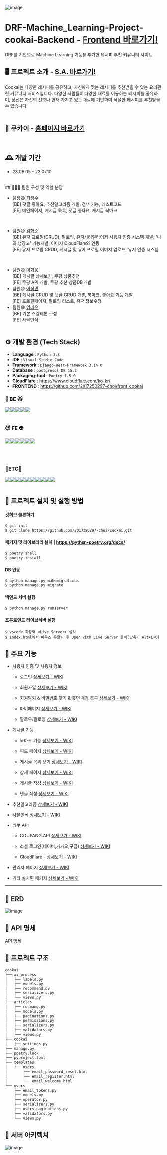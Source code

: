 ![image](<https://i.postimg.cc/tgJmXtQp/cookai-logo.png>)
# DRF-Machine_Learning-Project-cookai-Backend - <a href="https://github.com/      2017250297-choi/front_cookai">Frontend 바로가기!</a>

DRF를 기반으로 Machine Learning 기능을 추가한 레시피 추천 커뮤니티 사이트
<br>
## 🖥️ 프로젝트 소개 - <a href="https://woongpang.notion.site/final-b5-08db279307dc46b2bea3425d412677e6?pvs=4">S.A. 바로가기!</a>

Cookai는 다양한 레시피를 공유하고, 자신에게 맞는 레시피를 추천받을 수 있는 요리관련 커뮤니티 서비스입니다.
다양한 사람들이 다양한 재료를 이용하는 레시피를 공유하며, 당신은 자신의 선호나 현재 가지고 있는 재료에 기반하여 적절한 레시피를 추천받을 수 있습니다.
<br>
<br>

## 🔗 쿠카이 - <a href ="https://www.cookai.today"> 홈페이지 바로가기</a>
<br>

## 🕰️ 개발 기간

- 23.06.05 - 23.07.10
<br>
## 🧑‍🤝‍🧑 팀원 구성 및 역할 분담

- 팀장😄 <a href="https://github.com/2017250297-choi">최창수</a><br>[BE] 댓글 좋아요, 추천알고리즘 개발, 검색 기능, 테스트코드 <br>[FE] 메인페이지, 게시글 목록, 댓글 좋아요, 게시글 북마크
<br>

- 팀원😄 <a href="https://github.com/hyukjunkim1116">김혁준</a><br> [BE] 유저 프로필(CRUD), 팔로잉, 유저시리얼라이저 사용자 인증 시스템 개발, '나의 냉장고' 기능개발, 이미지 CloudFlare와 연동 <br>[FE] 유저 프로필 CRUD, 게시글 및 유저 프로필 이미지 업로드, 유저 인증 시스템
<br>

- 팀원😄 <a href="https://github.com/woongpang/">이기웅</a><br>[BE] 게시글 상세보기, 쿠팡 상품추천 <br>[FE] 쿠팡 API 개발, 쿠팡 추천 상품DB 개발
- 팀원😄 <a href="https://github.com/ltekean/">이정민</a><br>[BE] 게시글 CRUD 및 댓글 CRUD 개발, 북마크, 좋아요 기능 개발 <br>[FE] 프로필페이지, 팔로잉 리스트, 유저 정보수정
- 팀원😄 <a href="https://github.com/R40N/">임라온</a><br>[BE] 기본 스켈레톤 구성 <br>[FE] 사물인식 
  <br>
  <br>

## ⚙️ 개발 환경 (Tech Stack)

- **Language** : `Python 3.8`
- **IDE** : `Visual Studio Code`
- **Framework** : `Django-Rest-Framework 3.14.0`
- **Database** : `postgresql DB 15.3`
- **Packaging-tool** : `Poetry 1.5.0`
- **CloudFlare** : https://www.cloudflare.com/ko-kr/
- **FRONTEND** : https://github.com/2017250297-choi/front_cookai


### <b>🦊 BE 😼</b>

<img src="https://img.shields.io/badge/python-3776AB?style=for-the-badge&logo=python&logoColor=white"><img src="https://img.shields.io/badge/django-092E20?style=for-the-badge&logo=django&logoColor=white"><img src="https://img.shields.io/badge/poetry-60A5FA?style=for-the-badge&logo=poetry&logoColor=white"/><img src="https://img.shields.io/badge/postgresql-4479A1?style=for-the-badge&logo=postgresql&logoColor=white"><img src="https://img.shields.io/badge/openai-412991?style=for-the-badge&logo=openai&logoColor=white"/>
<br>
<br>

### <b>😈 FE 👽</b>

<img src="https://img.shields.io/badge/html5-E34F26?style=for-the-badge&logo=html5&logoColor=white"><img src="https://img.shields.io/badge/css-1572B6?style=for-the-badge&logo=css3&logoColor=white"><img src="https://img.shields.io/badge/javascript-F7DF1E?style=for-the-badge&logo=javascript&logoColor=black"><img src="https://img.shields.io/badge/bootstrap-7952B3?style=for-the-badge&logo=bootstrap&logoColor=white"><img src="https://img.shields.io/badge/ionicons-3880FF?style=for-the-badge&logo=ionic&logoColor=white"/><img src="https://img.shields.io/badge/figma-F24E1E?style=for-the-badge&logo=figma&logoColor=white">

<br>
<br>

### <b>🦝ETC🦄</b>

<img src="https://img.shields.io/badge/git-F05032?style=for-the-badge&logo=git&logoColor=white"><img src="https://img.shields.io/badge/cloudflare-F38020?style=for-the-badge&logo=cloudflare&logoColor=white"/><img src="https://img.shields.io/badge/gunicorn-499848?style=for-the-badge&logo=gunicorn&logoColor=white"><img src="https://img.shields.io/badge/NGINX-009639?style=for-the-badge&logo=nginx&logoColor=white"/><img src="https://img.shields.io/badge/amazonec2-FF9900?style=for-the-badge&logo=amazonec2&logoColor=white"/><img src="https://img.shields.io/badge/amazons3-569A31?style=for-the-badge&logo=amazons3&logoColor=white"/><img src="https://img.shields.io/badge/visualstudiocode-007ACC?style=for-the-badge&logo=visualstudiocode&logoColor=white"/><img src="https://img.shields.io/badge/githubactions-412991?style=for-the-badge&logo=githubactions&logoColor=white"/><img src="https://img.shields.io/badge/cloudFront-F38020?style=for-the-badge&logo=cloudFront&logoColor=white"/><img src="https://img.shields.io/badge/Docker-2496ED?logo=docker&logoColor=fff&style=for-the-badge">
<br>
<br>

## 🔑 프로젝트 설치 및 실행 방법

#### 깃허브 클론하기

```bash
$ git init
$ git clone https://github.com/2017250297-choi/cookai.git
```

#### 패키지 밎 라이브러리 설치 | https://python-poetry.org/docs/

```bash
$ poetry shell
$ poetry install
```

#### DB 연동

```bash
$ python manage.py makemigrations
$ python manage.py migrate
```

#### 백엔드 서버 실행

```bash
$ python manage.py runserver
```

#### 프론트엔드 라이브서버 실행

```
$ vscode 확장팩 <Live Server> 설치
$ index.html에서 마우스 우클릭 후 Open with Live Server 클릭(단축키 Alt+L+O)
```







## 📌 주요 기능
- 사용자 인증 및 사용자 정보

  - 로그인 <a href="https://github.com/2017250297-choi/cookai/wiki/로그인-&-회원가입"> 상세보기 - WIKI </a>



  - 회원가입 <a href="https://github.com/2017250297-choi/cookai/wiki/로그인-&-회원가입"> 상세보기 - WIKI </a>



  - 회원탈퇴 & 비밀번호 찾기 & 휴면 계정 복구 <a href="https://github.com/2017250297-choi/cookai/wiki/회원탈퇴-&-비밀번호 찾기-&-휴면-계정-복구"> 상세보기 - WIKI </a>



  - 마이페이지 <a href="https://github.com/2017250297-choi/cookai/wiki/마이페이지"> 상세보기 - WIKI </a>



  - 팔로우/팔로잉 <a href="https://github.com/2017250297-choi/cookai/wiki/팔로우-팔로잉"> 상세보기 - WIKI </a>
  

    
- 게시글 기능
  - 북마크 기능 <a href="https://github.com/2017250297-choi/cookai/wiki/북마크 기능"> 상세보기 - WIKI </a>




  - 피드 페이지 <a href="https://github.com/2017250297-choi/cookai/wiki/피드 페이지"> 상세보기 - WIKI </a>



  - 게시글 목록 보기 <a href="https://github.com/2017250297-choi/cookai/wiki/게시글 목록 보기"> 상세보기 - WIKI </a>



  - 상세 페이지 <a href="https://github.com/2017250297-choi/cookai/wiki/상세 페이지"> 상세보기 - WIKI </a>


  - 게시글 작성 <a href="https://github.com/2017250297-choi/cookai/wiki/게시글 작성"> 상세보기 - WIKI </a>


  - 댓글 작성 <a href="https://github.com/2017250297-choi/cookai/wiki/댓글 작성"> 상세보기 - WIKI </a>


- 추천알고리즘 <a href="https://github.com/2017250297-choi/cookai/wiki/추천알고리즘"> 상세보기 - WIKI </a>


- 사물인식 <a href="https://github.com/2017250297-choi/cookai/wiki/사물인식"> 상세보기 - WIKI </a>



- 외부 API

  - COUPANG API <a href="https://github.com/2017250297-choi/cookai/wiki/COUPANG-API"> 상세보기 - WIKI </a>

  - 소셜 로그인(네이버,카카오,구글) <a href="https://github.com/2017250297-choi/cookai/wiki/소셜-로그인"> 상세보기 - WIKI </a>


  - CloudFlare - <a href="https://github.com/2017250297-choi/cookai/wiki/CloudFlare"> 상세보기 - WIKI </a>


- 관리자 페이지 <a href="https://github.com/2017250297-choi/cookai/wiki/관리자 페이지"> 상세보기 - WIKI </a>


- 기타 설치된 패키지 <a href="https://github.com/2017250297-choi/cookai/wiki/기타 설치된 패키지"> 상세보기 - WIKI </a>

---

## 💜 ERD

![image](<https://i.postimg.cc/RCXDZdLy/cookai.png>)

## 💚 API 명세

[API 명세](https://www.notion.so/76fc707a8abf4ddca1ebdcef442b2c46?v=b62e355142c04281820a20663b9d3c29&pvs=4)


## 🍒 프로젝트 구조
```markdown
cookai
├── ai_process
│   ├── labels.py
│   ├── models.py
│   ├── recommend.py
│   ├── serializers.py
│   └── views.py
├── articles
│   ├── coupang.py
│   ├── models.py
│   ├── paginations.py
│   ├── permissions.py
│   ├── serializers.py
│   ├── validators.py
│   └── views.py
├── cookai
│   ├── settings.py
├── manage.py
├── poetry.lock
├── pyproject.toml
├── templates
│   └── users
│       ├── email_password_reset.html
│       ├── email_register.html
│       └── email_welcome.html
└── users
    ├── email_tokens.py
    ├── models.py
    ├── operator.py
    ├── serializers.py
    ├── users_paginations.py
    ├── validators.py
    └── views.py
```

## 🔨 서버 아키텍쳐
![image](<https://i.postimg.cc/CM67bmP8/1.png>)